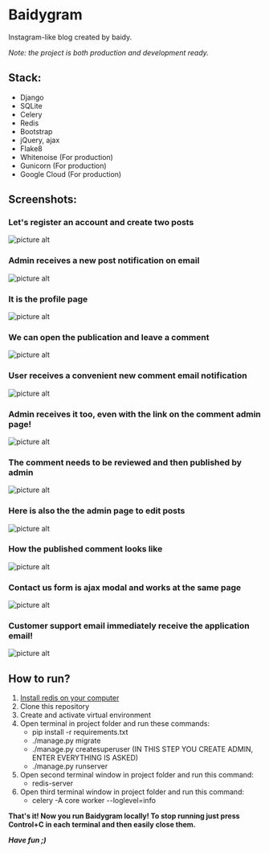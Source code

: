 # Baidygram

Instagram-like blog created by baidy.

_Note: the project is both production and development ready._

## Stack:

* Django
* SQLite
* Celery
* Redis
* Bootstrap
* jQuery, ajax
* Flake8
* Whitenoise (For production)
* Gunicorn (For production)
* Google Cloud (For production)

## Screenshots:
### Let's register an account and create two posts
![picture alt](https://res.cloudinary.com/dbtmzypoa/image/upload/v1683054600/Baidygram%20screenshots/rsp1p6nogr7cbk7t8duu.png "Let's register an account and create two posts")
### Admin receives a new post notification on email
![picture alt](https://res.cloudinary.com/dbtmzypoa/image/upload/v1683054986/Baidygram%20screenshots/xnc0t2bdjfapt5zdrkep.png "Admin receives a new post notification on email")
### It is the profile page
![picture alt](https://res.cloudinary.com/dbtmzypoa/image/upload/v1683054600/Baidygram%20screenshots/bz5fkuddkeazzqkaaanh.png "It is the profile page")
### We can open the publication and leave a comment
![picture alt](https://res.cloudinary.com/dbtmzypoa/image/upload/v1683054600/Baidygram%20screenshots/c9oimqxmhta7nuib96qg.png "We can open the publication and leave a comment")
### User receives a convenient new comment email notification
![picture alt](https://res.cloudinary.com/dbtmzypoa/image/upload/v1683054986/Baidygram%20screenshots/aapyymkrank7lxjaymss.png "User receives a convenient new comment email notification")
### Admin receives it too, even with the link on the comment admin page!
![picture alt](https://res.cloudinary.com/dbtmzypoa/image/upload/v1683054986/Baidygram%20screenshots/kx4ztoibumhbvzratk1q.png "Admin receives it too, even with the link on the comment admin page!")
### The comment needs to be reviewed and then published by admin
![picture alt](https://res.cloudinary.com/dbtmzypoa/image/upload/v1683054600/Baidygram%20screenshots/wxbjndj2s5m3jow4jlhe.png "The comment needs to be reviewed and then published by admin")
### Here is also the the admin page to edit posts
![picture alt](https://res.cloudinary.com/dbtmzypoa/image/upload/v1683054600/Baidygram%20screenshots/tsbkark4laaip9fbxqyk.png "Here is also the the admin page to edit posts")
### How the published comment looks like
![picture alt](https://res.cloudinary.com/dbtmzypoa/image/upload/v1683054601/Baidygram%20screenshots/nzvmknyc5whjwbfge7mc.png "How the published comment looks like")
### Contact us form is ajax modal and works at the same page
![picture alt](https://res.cloudinary.com/dbtmzypoa/image/upload/v1683054600/Baidygram%20screenshots/ink76djnxaibosqsd8w3.png "Contact us form is ajax modal and works at the same page")
### Customer support email immediately receive the application email!
![picture alt](https://res.cloudinary.com/dbtmzypoa/image/upload/v1683054986/Baidygram%20screenshots/ezlmwurhe7rsehnc5aew.png "Customer support email immediately receive the application email!")

## How to run?

1. <a href="https://redis.io/docs/getting-started/installation/">Install redis on your computer</a>
2. Clone this repository
3. Create and activate virtual environment
4. Open terminal in project folder and run these commands:
    * pip install -r requirements.txt
    * ./manage.py migrate
    * ./manage.py createsuperuser   (IN THIS STEP YOU CREATE ADMIN, ENTER EVERYTHING IS ASKED)
    * ./manage.py runserver
5. Open second terminal window in project folder and run this command: 
    * redis-server
6. Open third terminal window in project folder and run this command: 
    * celery -A core worker --loglevel=info

__That's it! Now you run Baidygram locally! To stop running just press Control+C in each terminal and then easily close them.__

___Have fun ;)___